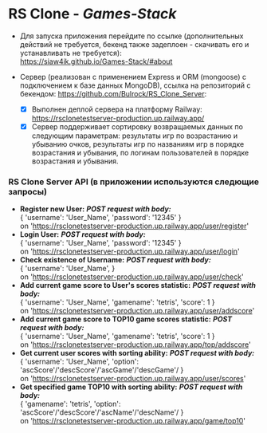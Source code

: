 # RS Clone - ***Games-Stack***  
  - Для запуска приложения перейдите по ссылке (дополнительных действий не требуется, бекенд также задеплоен - скачивать его и устанавливать не требуется):  
    https://siaw4ik.github.io/Games-Stack/#about
    
    
- Сервер (реализован с применением Express и ORM (mongoose) с подключением к базе данных MongoDB), ссылка на репозиторий с бекендом: https://github.com/Bulrock/RS_Clone_Server:
  - [x] Выполнен деплой сервера на платформу Railway: https://rsclonetestserver-production.up.railway.app/
  - [x] Сервер поддерживает сортировку возвращаемых данных по следующим параметрам: результаты игр по возрастанию и убыванию очков, результаты игр по названиям игр в порядке возрастания и убывания, по логинам пользователей в порядке возрастания и убывания.
### RS Clone Server API (в приложении используются следющие запросы) 
  - **Register new User:** ***POST request with body:***  
  { 'username': 'User_Name', 'password': '12345' }  
  on 'https://rsclonetestserver-production.up.railway.app/user/register'
  - **Login User:** ***POST request with body:***  
{ 'username': 'User_Name', 'password': '12345' }  
on 'https://rsclonetestserver-production.up.railway.app/user/login'  
  - **Check existence of Username:** ***POST request with body:***  
{ 'username': 'User_Name', }  
on 'https://rsclonetestserver-production.up.railway.app/user/check'  
  - **Add current game score to User's scores statistic:** ***POST request with body:***  
{ 'username': 'User_Name', 'gamename': 'tetris', 'score': 1 }  
on 'https://rsclonetestserver-production.up.railway.app/user/addscore'  
  - **Add current game score to TOP10 game scores statistic:** ***POST request with body:***  
{ 'username': 'User_Name', 'gamename': 'tetris', 'score': 1 }  
on 'https://rsclonetestserver-production.up.railway.app/top/addscore'  
  - **Get current user scores with sorting ability:** ***POST request with body:***  
{ 'username': 'User_Name', 'option': 'ascScore'/'descScore'/'ascGame'/'descGame'/ }  
on 'https://rsclonetestserver-production.up.railway.app/user/scores'  
  - **Get specified game TOP10 with sorting ability:** ***POST request with body:***  
{ 'gamename': 'tetris', 'option': 'ascScore'/'descScore'/'ascName'/'descName'/ }  
on 'https://rsclonetestserver-production.up.railway.app/game/top10'  
